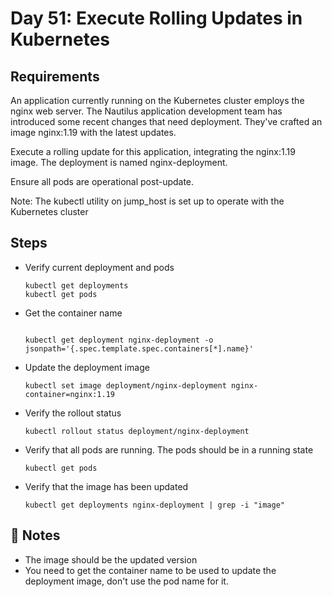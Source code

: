 # Day 51: Execute Rolling Updates in Kubernetes

## Requirements
An application currently running on the Kubernetes cluster employs the nginx web server. The Nautilus application development team has introduced some recent changes that need deployment. They've crafted an image nginx:1.19 with the latest updates.

Execute a rolling update for this application, integrating the nginx:1.19 image. The deployment is named nginx-deployment.

Ensure all pods are operational post-update.

Note: The kubectl utility on jump_host is set up to operate with the Kubernetes cluster

## Steps

- Verify current deployment and pods
  ```console
  kubectl get deployments
  kubectl get pods
- Get the container name
  ```console

  kubectl get deployment nginx-deployment -o jsonpath='{.spec.template.spec.containers[*].name}'
  ```
- Update the deployment image
  ```console
  kubectl set image deployment/nginx-deployment nginx-container=nginx:1.19
  ```
- Verify the rollout status
  ```console
  kubectl rollout status deployment/nginx-deployment
  ```
- Verify that all pods are running. The pods should be in a running state
  ```console
  kubectl get pods
  ```
- Verify that the image has been updated
  ```console
  kubectl get deployments nginx-deployment | grep -i "image"
  ```
  
## 📝 Notes

- The image should be the updated version
- You need to get the container name to be used to update the deployment image, don't use the pod name for it.
